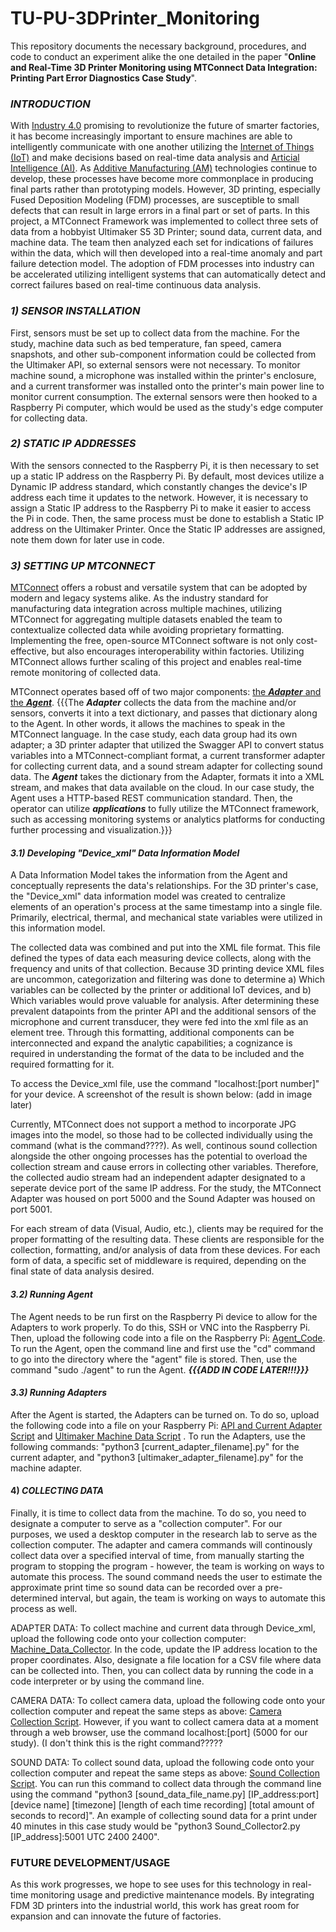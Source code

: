 # TU-PU-3DPrinter_Monitoring
This repository documents the necessary background, procedures, and code to conduct an experiment alike the one detailed in the paper "**Online and Real-Time 3D Printer Monitoring using MTConnect Data Integration: Printing Part Error Diagnostics Case Study**". 





### *INTRODUCTION*

  With [Industry 4.0](https://www.ibm.com/topics/industry-4-0) promising to revolutionize the future of smarter factories, it has become increasingly important to ensure machines are able to intelligently communicate with one another utilizing the [Internet of Things (IoT)](https://www.ibm.com/think/topics/internet-of-things) and make decisions based on real-time data analysis and [Articial Intelligence (AI)](https://www.ibm.com/think/topics/artificial-intelligence). As [Additive Manufacturing (AM)](https://mitsloan.mit.edu/ideas-made-to-matter/additive-manufacturing-explained) technologies continue to develop, these processes have become more commonplace in producing final parts rather than prototyping models. However, 3D printing, especially Fused Deposition Modeling (FDM) processes, are susceptible to small defects that can result in large errors in a final part or set of parts. In this project, a MTConnect Framework was implemented to collect three sets of data from a hobbyist Ultimaker S5 3D Printer; sound data, current data, and machine data. The team then analyzed each set for indications of failures within the data, which will then developed into a real-time anomaly and part failure detection model. The adoption of FDM processes into industry can be accelerated utilizing intelligent systems that can automatically detect and correct failures based on real-time continuous data analysis.



### *1) SENSOR INSTALLATION*

  First, sensors must be set up to collect data from the machine. For the study, machine data such as bed temperature, fan speed, camera snapshots, and other sub-component information could be collected from the Ultimaker API, so external sensors were not necessary. To monitor machine sound, a microphone was installed within the printer's enclosure, and a current transformer was installed onto the printer's main power line to monitor current consumption. The external sensors were then hooked to a Raspberry Pi computer, which would be used as the study's edge computer for collecting data.



### *2) STATIC IP ADDRESSES*

  With the sensors connected to the Raspberry Pi, it is then necessary to set up a static IP address on the Raspberry Pi. By default, most devices utilize a Dynamic IP address standard, which constantly changes the device's IP address each time it updates to the network. However, it is necessary to assign a Static IP address to the Raspberry Pi to make it easier to access the Pi in code. Then, the same process must be done to establish a Static IP address on the Ultimaker Printer. Once the Static IP addresses are assigned, note them down for later use in code.

### *3) SETTING UP MTCONNECT*

  [MTConnect](https://www.mtconnect.org) offers a robust and versatile system that can be adopted by modern and legacy systems alike. As the industry standard for manufacturing data integration across multiple machines, utilizing MTConnect for aggregating multiple datasets enabled the team to contextualize collected data while avoiding proprietary formatting. Implementing the free, open-source MTConnect software is not only cost-effective, but also encourages interoperability within factories. Utilizing MTConnect allows further scaling of this project and enables real-time remote monitoring of collected data.

  MTConnect operates based off of two major components: [the ***Adapter*** and the ***Agent***](https://www.mmsonline.com/articles/understanding-mtconnect-agents-and-adapters). {{{The ***Adapter*** collects the data from the machine and/or sensors, converts it into a text dictionary, and passes that dictionary along to the Agent. In other words, it allows the machines to speak in the MTConnect language. In the case study, each data group had its own adapter; a 3D printer adapter that utilized the Swagger API to convert status variables into a MTConnect-compliant format, a current transformer adapter for collecting current data, and a sound stream adapter for collecting sound data. The ***Agent*** takes the dictionary from the Adapter, formats it into a XML stream, and makes that data available on the cloud. In our case study, the Agent uses a HTTP-based REST communication standard. Then, the operator can utilize ***applications*** to fully utilize the MTConnect framework, such as accessing monitoring systems or analytics platforms for conducting further processing and visualization.}}}


#### *3.1) Developing "Device_xml" Data Information Model*

  A Data Information Model takes the information from the Agent and conceptually represents the data's relationships. For the 3D printer's case, the "Device_xml" data information model was created to centralize elements of an operation's process at the same timestamp into a single file. Primarily, electrical, thermal, and mechanical state variables were utilized in this information model.
 
 The collected data was combined and put into the XML file format. This file defined the types of data each measuring device collects, along with the frequency and units of that collection. Because 3D printing device XML files are uncommon, categorization and filtering was done to determine a) Which variables can be collected by the printer or additional IoT devices, and b) Which variables would prove valuable for analysis. After determining these prevalent datapoints from the printer API and the additional sensors of the microphone and current transducer, they were fed into the xml file as an element tree. Through this formatting, additional components can be interconnected and expand the analytic capabilities; a cognizance is required in understanding the format of the data to be included and the required formatting for it.

 To access the Device_xml file, use the command "localhost:[port number]" for your device. A screenshot of the result is shown below: (add in image later)  
  
  Currently, MTConnect does not support a method to incorporate JPG images into the model, so those had to be collected individually using the command (what is the command????). As well, continous sound collection alongside the other ongoing processes has the potential to overload the collection stream and cause errors in collecting other variables. Therefore, the collected audio stream had an independent adapter designated to a seperate device port of the same IP address. For the study, the MTConnect Adapter was housed on port 5000 and the Sound Adapter was housed on port 5001. 

  For each stream of data (Visual, Audio, etc.), clients may be required for the proper formatting of the resulting data. These clients are responsible for the collection, formatting, and/or analysis of data from these devices. For each form of data, a specific set of middleware is required, depending on the final state of data analysis desired.  

#### *3.2) Running Agent*

  The Agent needs to be run first on the Raspberry Pi device to allow for the Adapters to work properly. To do this, SSH or VNC into the Raspberry Pi. Then, upload the following code into a file on the Raspberry Pi: [Agent_Code](insertcodehere). To run the Agent, open the command line and first use the "cd" command to go into the directory where the "agent" file is stored. Then, use the command "sudo ./agent" to run the Agent. ***{{{ADD IN CODE LATER!!!}}}***
  

#### *3.3) Running Adapters*

  After the Agent is started, the Adapters can be turned on. To do so, upload the following code into a file on your Raspberry Pi: [API and Current Adapter Script](https://github.com/cjmason375/TU-PU-3DPrinter_Monitoring/blob/main/API_Current_Collection_Script) and [Ultimaker Machine Data Script](https://github.com/cjmason375/TU-PU-3DPrinter_Monitoring/blob/main/Ultimaker_Adapter.py) . To run the Adapters, use the following commands: "python3 [current_adapter_filename].py" for the current adapter, and "python3 [ultimaker_adapter_filename].py" for the machine adapter.



#### 4) *COLLECTING DATA*

  Finally, it is time to collect data from the machine. To do so, you need to designate a computer to serve as a "collection computer". For our purposes, we used a desktop computer in the research lab to serve as the collection computer. The adapter and camera commands will continously collect data over a specified interval of time, from manually starting the program to stopping the program - however, the team is working on ways to automate this process. The sound command needs the user to estimate the approximate print time so sound data can be recorded over a pre-determined interval, but again, the team is working on ways to automate this process as well.

  ADAPTER DATA: To collect machine and current data through Device_xml, upload the following code onto your collection computer: [Machine_Data_Collector](https://github.com/cjmason375/TU-PU-3DPrinter_Monitoring/blob/main/API_Data_Collection_Script). In the code, update the IP address location to the proper coordinates. Also, designate a file location for a CSV file where data can be collected into. Then, you can collect data by running the code in a code interpreter or by using the command line.

  CAMERA DATA: To collect camera data, upload the following code onto your collection computer and repeat the same steps as above: [Camera Collection Script](https://github.com/cjmason375/TU-PU-3DPrinter_Monitoring/blob/main/Camera_Script). However, if you want to collect camera data at a moment through a web browser, use the command localhost:[port] (5000 for our study). (I don't think this is the right command?????

  SOUND DATA: To collect sound data, upload the following code onto your collection computer and repeat the same steps as above: [Sound Collection Script](https://github.com/cjmason375/TU-PU-3DPrinter_Monitoring/blob/main/Sound_Collect_Script). You can run this command to collect data through the command line using the command "python3 [sound_data_file_name.py] [IP_address:port] [device name] [timezone] [length of each time recording] [total amount of seconds to record]". An example of collecting sound data for a print under 40 minutes in this case study would be "python3 Sound_Collector2.py [IP_address]:5001 UTC 2400 2400".




### FUTURE DEVELOPMENT/USAGE

  As this work progresses, we hope to see uses for this technology in real-time monitoring usage and predictive maintenance models. By integrating FDM 3D printers into the industrial world, this work has great room for expansion and can innovate the future of factories.

